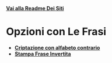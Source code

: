 **[Vai alla Readme Dei Siti](../Readme.md)**

# Opzioni con Le Frasi

- **[Criptazione con alfabeto contrario](Criptazione%20Alfabeto%20Contrario)**
- **[Stampa Frase Invertita](Stampa_Frase_Invertita)**
